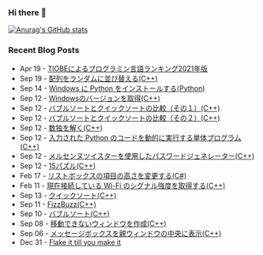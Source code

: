### Hi there 👋

[![Anurag's GitHub stats](https://github-readme-stats.vercel.app/api?username=kenjinote)](https://github.com/anuraghazra/github-readme-stats)


### Recent Blog Posts
<!-- feed start -->
- Apr 19 - [TIOBEによるプログラミン言語ランキング2021年版](https://hack.jp/TIOBE2021/)
- Sep 19 - [配列をランダムに並び替える(C++)](https://hack.jp/ShuffleList/)
- Sep 14 - [Windows に Python をインストールする(Python)](https://hack.jp/Python/)
- Sep 12 - [Windowsのバージョンを取得(C++)](https://hack.jp/WindowsVersion/)
- Sep 12 - [バブルソートとクイックソートの比較（その１）(C++)](https://hack.jp/SortOrderGraph/)
- Sep 12 - [バブルソートとクイックソートの比較（その２）(C++)](https://hack.jp/SortAnimationGIF/)
- Sep 12 - [数独を解く(C++)](https://hack.jp/SolveSudoku/)
- Sep 12 - [入力された Python のコードを動的に実行する単体プログラム(C++)](https://hack.jp/RunPython/)
- Sep 12 - [メルセンヌツイスターを使用したパスワードジェネレーター(C++)](https://hack.jp/PasswordGenerator/)
- Sep 12 - [15パズル(C++)](https://hack.jp/15Puzzle/)
- Feb 17 - [リストボックスの項目の高さを変更する(C#)](https://hack.jp/FormsListBoxItemHeight/)
- Feb 11 - [現在接続している Wi-Fi のシグナル強度を取得する(C++)](https://hack.jp/GetWiFiSignalStrength/)
- Sep 13 - [クイックソート(C++)](https://hack.jp/QuickSort/)
- Sep 11 - [FizzBuzz(C++)](https://hack.jp/FizzBuzz/)
- Sep 10 - [バブルソート(C++)](https://hack.jp/BubbleSort/)
- Sep 08 - [移動できないウィンドウを作成(C++)](https://hack.jp/NoMoveWindow/)
- Sep 06 - [メッセージボックスを親ウィンドウの中央に表示(C++)](https://hack.jp/MessageBoxCenter/)
- Dec 31 - [Flake it till you make it](https://hack.jp/flake-it-till-you-make-it/)
<!-- feed end -->


<!--
**kenjinote/kenjinote** is a ✨ _special_ ✨ repository because its `README.md` (this file) appears on your GitHub profile.

Here are some ideas to get you started:

- 🔭 I’m currently working on ...
- 🌱 I’m currently learning ...
- 👯 I’m looking to collaborate on ...
- 🤔 I’m looking for help with ...
- 💬 Ask me about ...
- 📫 How to reach me: ...
- 😄 Pronouns: ...
- ⚡ Fun fact: ...
-->
